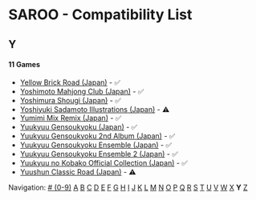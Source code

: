 # SAROO - Compatibility List

## Y

#### 11 Games

- [Yellow Brick Road (Japan)](../../../Regions/Retails/Japan/T-8109G/01/README.md) - :white_check_mark:
- [Yoshimoto Mahjong Club (Japan)](../../../Regions/Retails/Japan/T-20403G/01/README.md) - :white_check_mark:
- [Yoshimura Shougi (Japan)](../../../Regions/Retails/Japan/T-9531G/01/README.md) - :white_check_mark:
- [Yoshiyuki Sadamoto Illustrations (Japan)](../../../Regions/Retails/Japan/T-35102G/01/README.md) - :warning:
- [Yumimi Mix Remix (Japan)](../../../Regions/Retails/Japan/T-4501G/01/README.md) - :white_check_mark:
- [Yuukyuu Gensoukyoku (Japan)](../../../Regions/Retails/Japan/T-27804G/01/README.md) - :white_check_mark:
- [Yuukyuu Gensoukyoku 2nd Album (Japan)](../../../Regions/Retails/Japan/T-27807G/01/README.md) - :white_check_mark:
- [Yuukyuu Gensoukyoku Ensemble (Japan)](../../../Regions/Retails/Japan/T-27808G/01/README.md) - :white_check_mark:
- [Yuukyuu Gensoukyoku Ensemble 2 (Japan)](../../../Regions/Retails/Japan/T-27809G/01/README.md) - :white_check_mark:
- [Yuukyuu no Kobako Official Collection (Japan)](../../../Regions/Retails/Japan/T-27806G/01/README.md) - :white_check_mark:
- [Yuushun Classic Road (Japan)](../../../Regions/Retails/Japan/T-6009G/01/README.md) - :warning:

Navigation:
[# (0-9)](./09.md) [A](./A.md) [B](./B.md) [C](./C.md) [D](./D.md) [E](./E.md) [F](./F.md) [G](./G.md) [H](./H.md) [I](./I.md) [J](./J.md) [K](./K.md) [L](./L.md) [M](./M.md) [N](./N.md) [O](./O.md) [P](./P.md) [Q](./Q.md) [R](./R.md) [S](./S.md) [T](./T.md) [U](./U.md) [V](./V.md) [W](./W.md) [X](./X.md) **Y** [Z](./Z.md)
